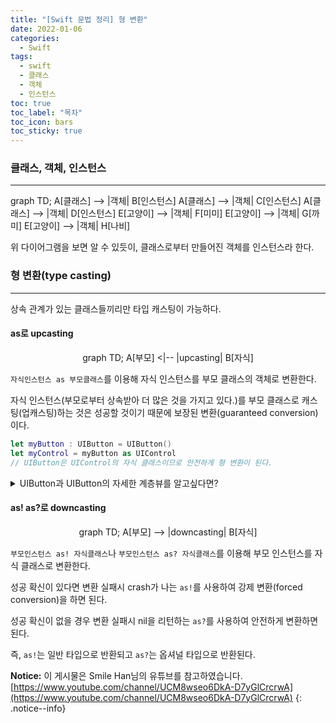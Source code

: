 ```yaml
---
title: "[Swift 문법 정리] 형 변환"
date: 2022-01-06
categories:
  - Swift
tags:
  - swift
  - 클래스
  - 객체
  - 인스턴스
toc: true
toc_label: "목차"
toc_icon: bars
toc_sticky: true
---
```


### 클래스, 객체, 인스턴스

---

<div class="mermaid">
    graph TD;
        A[클래스] --> |객체| B[인스턴스]
        A[클래스] --> |객체| C[인스턴스]
        A[클래스] --> |객체| D[인스턴스]
        E[고양이] --> |객체| F[미미]
        E[고양이] --> |객체| G[까미]
        E[고양이] --> |객체| H[나비]
</div>

위 다이어그램을 보면 알 수 있듯이, 클래스로부터 만들어진 객체를 인스턴스라 한다.

### 형 변환(type casting)

---

상속 관계가 있는 클래스들끼리만 타입 캐스팅이 가능하다.

#### as로 upcasting

<center>
    <div class="mermaid">
        graph TD;
            A[부모] <|-- |upcasting| B[자식]
    </div>
</center>

`자식인스턴스 as 부모클래스`를 이용해 자식 인스턴스를 부모 클래스의 객체로 변환한다.

자식 인스턴스(부모로부터 상속받아 더 많은 것을 가지고 있다.)를 부모 클래스로 캐스팅(업캐스팅)하는 것은 성공할 것이기 때문에 보장된 변환(guaranteed conversion)이다.

```swift
let myButton : UIButton = UIButton()
let myControl = myButton as UIControl
// UIButton은 UIControl의 자식 클래스이므로 안전하게 형 변환이 된다.
```

<details>
<summary>UIButton과 UIButton의 자세한 계층뷰를 알고싶다면?</summary>
<div markdown="1">       

![계층뷰]({{ site.url }}{{ site.baseurl }}/assets/images/uikithierarchy.jfif){: .align-center}

더 자세한 계층뷰 : [https://www.xmind.net/m/9TFEaz/#](https://www.xmind.net/m/9TFEaz/#)

</div>
</details>

#### as! as?로 downcasting

<center>
    <div class="mermaid">
        graph TD;
            A[부모] --> |downcasting| B[자식]
    </div>
</center>

`부모인스턴스 as! 자식클래스`나 `부모인스턴스 as? 자식클래스`를 이용해 부모 인스턴스를 자식 클래스로 변환한다.

성공 확신이 있다면 변환 실패시 crash가 나는 `as!`를 사용하여 강제 변환(forced conversion)을 하면 된다.

성공 확신이 없을 경우 변환 실패시 nil을 리턴하는 `as?`를 사용하여 안전하게 변환하면 된다.

즉, `as!`는 일반 타입으로 반환되고 `as?`는 옵셔널 타입으로 반환된다.


**Notice:** 이 게시물은 Smile Han님의 유튜브를 참고하였습니다.
[https://www.youtube.com/channel/UCM8wseo6DkA-D7yGlCrcrwA](https://www.youtube.com/channel/UCM8wseo6DkA-D7yGlCrcrwA)
{: .notice--info}